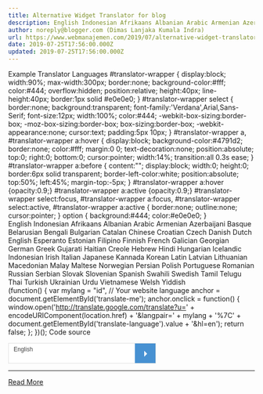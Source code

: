 ```yaml
---
title: Alternative Widget Translator for blog
description: English Indonesian Afrikaans Albanian Arabic Armenian Azerbaijani
author: noreply@blogger.com (Dimas Lanjaka Kumala Indra)
url: https://www.webmanajemen.com/2019/07/alternative-widget-translator-for-blog.html
date: 2019-07-25T17:56:00.000Z
updated: 2019-07-25T17:56:00.000Z
---
```


Example Translator Languages  #translator-wrapper {     display:block;     width:90%;     max-width:300px;     border:none;     background-color:#fff;     color:#444;     overflow:hidden;     position:relative;     height:40px;     line-height:40px;     border:1px solid #e0e0e0;   }   #translator-wrapper select {     border:none;     background:transparent;     font-family:'Verdana',Arial,Sans-Serif;     font-size:12px;     width:100%;     color:#444;     -webkit-box-sizing:border-box;     -moz-box-sizing:border-box;     box-sizing:border-box;     -webkit-appearance:none;     cursor:text;     padding:5px 10px;   }   #translator-wrapper a,   #translator-wrapper a:hover {     display:block;     background-color:#4791d2;     border:none;     color:#fff;     margin:0 0;     text-decoration:none;     position:absolute;     top:0;     right:0;     bottom:0;     cursor:pointer;     width:14%;     transition:all 0.3s ease;   }   #translator-wrapper a:before {     content:"";     display:block;     width:0;     height:0;     border:6px solid transparent;     border-left-color:white;     position:absolute;     top:50%;     left:45%;     margin-top:-5px;   }   #translator-wrapper a:hover {opacity:0.9;}   #translator-wrapper a:active {opacity:0.9;}   #translator-wrapper select:focus,   #translator-wrapper a:focus,   #translator-wrapper select:active,   #translator-wrapper a:active {     border:none;     outline:none;     cursor:pointer;   }   option {     background:#444;     color:#e0e0e0;   }     
                English          Indonesian          Afrikaans          Albanian          Arabic          Armenian          Azerbaijani          Basque          Belarusian          Bengali          Bulgarian          Catalan          Chinese          Croatian          Czech          Danish          Dutch          English          Esperanto          Estonian          Filipino          Finnish          French          Galician          Georgian          German          Greek          Gujarati          Haitian Creole          Hebrew          Hindi          Hungarian          Icelandic          Indonesian          Irish          Italian          Japanese          Kannada          Korean          Latin          Latvian          Lithuanian          Macedonian          Malay          Maltese          Norwegian          Persian          Polish          Portuguese          Romanian          Russian          Serbian          Slovak          Slovenian          Spanish          Swahili          Swedish          Tamil          Telugu          Thai          Turkish          Ukrainian          Urdu          Vietnamese          Welsh          Yiddish        
    (function() {       var mylang = "id", // Your website language           anchor = document.getElementById('translate-me');       anchor.onclick = function() {           window.open('http://translate.google.com/translate?u=' + encodeURIComponent(location.href) + '&langpair=' + mylang + '%7C' + document.getElementById('translate-language').value + '&hl=en');           return false;       };   })();    Code source
<style type="text/css">
  #translator-wrapper {
    display:block;
    width:90%;
    max-width:300px;
    border:none;
    background-color:#fff;
    color:#444;
    overflow:hidden;
    position:relative;
    height:40px;
    line-height:40px;
    border:1px solid #e0e0e0;
  }
  #translator-wrapper select {
    border:none;
    background:transparent;
    font-family:'Verdana',Arial,Sans-Serif;
    font-size:12px;
    width:100%;
    color:#444;
    -webkit-box-sizing:border-box;
    -moz-box-sizing:border-box;
    box-sizing:border-box;
    -webkit-appearance:none;
    cursor:text;
    padding:5px 10px;
  }
  #translator-wrapper a,
  #translator-wrapper a:hover {
    display:block;
    background-color:#4791d2;
    border:none;
    color:#fff;
    margin:0 0;
    text-decoration:none;
    position:absolute;
    top:0;
    right:0;
    bottom:0;
    cursor:pointer;
    width:14%;
    transition:all 0.3s ease;
  }
  #translator-wrapper a:before {
    content:"";
    display:block;
    width:0;
    height:0;
    border:6px solid transparent;
    border-left-color:white;
    position:absolute;
    top:50%;
    left:45%;
    margin-top:-5px;
  }
  #translator-wrapper a:hover {opacity:0.9;}
  #translator-wrapper a:active {opacity:0.9;}
  #translator-wrapper select:focus,
  #translator-wrapper a:focus,
  #translator-wrapper select:active,
  #translator-wrapper a:active {
    border:none;
    outline:none;
    cursor:pointer;
  }
  option {
    background:#444;
    color:#e0e0e0;
  }
  </style>
  <div id="translator-wrapper">
      <select id="translate-language">
          <option value="en" selected="selected">English</option>
          <option value="id">Indonesian</option>
          <option value="af">Afrikaans</option>
          <option value="sq">Albanian</option>
          <option value="ar">Arabic</option>
          <option value="hy">Armenian</option>
          <option value="az">Azerbaijani</option>
          <option value="eu">Basque</option>
          <option value="be">Belarusian</option>
          <option value="bn">Bengali</option>
          <option value="bg">Bulgarian</option>
          <option value="ca">Catalan</option>
          <option value="zh-CN">Chinese</option>
          <option value="hr">Croatian</option>
          <option value="cs">Czech</option>
          <option value="da">Danish</option>
          <option value="nl">Dutch</option>
          <option value="en">English</option>
          <option value="eo">Esperanto</option>
          <option value="et">Estonian</option>
          <option value="tl">Filipino</option>
          <option value="fi">Finnish</option>
          <option value="fr">French</option>
          <option value="gl">Galician</option>
          <option value="ka">Georgian</option>
          <option value="de">German</option>
          <option value="el">Greek</option>
          <option value="gu">Gujarati</option>
          <option value="ht">Haitian Creole</option>
          <option value="iw">Hebrew</option>
          <option value="hi">Hindi</option>
          <option value="hu">Hungarian</option>
          <option value="is">Icelandic</option>
          <option value="id">Indonesian</option>
          <option value="ga">Irish</option>
          <option value="it">Italian</option>
          <option value="ja">Japanese</option>
          <option value="kn">Kannada</option>
          <option value="ko">Korean</option>
          <option value="la">Latin</option>
          <option value="lv">Latvian</option>
          <option value="lt">Lithuanian</option>
          <option value="mk">Macedonian</option>
          <option value="ms">Malay</option>
          <option value="mt">Maltese</option>
          <option value="no">Norwegian</option>
          <option value="fa">Persian</option>
          <option value="pl">Polish</option>
          <option value="pt">Portuguese</option>
          <option value="ro">Romanian</option>
          <option value="ru">Russian</option>
          <option value="sr">Serbian</option>
          <option value="sk">Slovak</option>
          <option value="sl">Slovenian</option>
          <option value="es">Spanish</option>
          <option value="sw">Swahili</option>
          <option value="sv">Swedish</option>
          <option value="ta">Tamil</option>
          <option value="te">Telugu</option>
          <option value="th">Thai</option>
          <option value="tr">Turkish</option>
          <option value="uk">Ukrainian</option>
          <option value="ur">Urdu</option>
          <option value="vi">Vietnamese</option>
          <option value="cy">Welsh</option>
          <option value="yi">Yiddish</option>
      </select><a id="translate-me" href="#" title="Translate"></a>
  </div>
  <script type="text/javascript">
  (function() {
      var mylang = "id", // Your website language
          anchor = document.getElementById('translate-me');
      anchor.onclick = function() {
          window.open('http://translate.google.com/translate?u=' + encodeURIComponent(location.href) + '&langpair=' + mylang + '%7C' + document.getElementById('translate-language').value + '&hl=en');
          return false;
      };
  })();
  </script><hr/> <a href="https://www.webmanajemen.com/2019/07/alternative-widget-translator-for-blog.html" rel="follow" class="button" id="read-more">Read More</a>